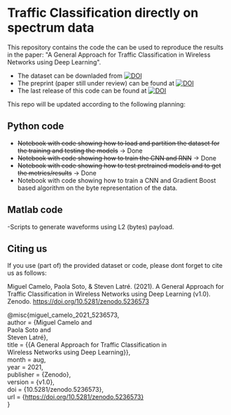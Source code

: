 # Traffic Classification directly on spectrum data
This repository contains the code the can be used to reproduce the results in the paper: "A General Approach for Traffic Classification in Wireless Networks using Deep Learning".  
- The dataset can be downladed from [![DOI](https://zenodo.org/badge/DOI/10.5281/zenodo.5208201.svg)](https://doi.org/10.5281/zenodo.5208201)
- The preprint (paper still under review) can be found at [![DOI](https://zenodo.org/badge/DOI/10.5281/zenodo.5236573.svg)](https://doi.org/10.5281/zenodo.5236573)
- The last release of this code can be found at [![DOI](https://zenodo.org/badge/396962821.svg)](https://zenodo.org/badge/latestdoi/396962821)

This repo will be updated according to the following planning:  

## Python code  
- ~~Notebook with code showing how to load and partition the dataset for the training and testing the models~~ -> Done
- ~~Notebook with code showing how to train the CNN and RNN~~ -> Done
- ~~Notebook with code showing how to test pretrained models and to get the metrics/results~~ -> Done
- Notebook with code showing how to train a CNN and Gradient Boost based algorithm on the byte representation of the data.

## Matlab code
-Scripts to generate waveforms using L2 (bytes) payload.  


## Citing us
If you use (part of) the provided dataset or code, please dont forget to cite us as follows:  

Miguel Camelo, Paola Soto, & Steven Latré. (2021). A General Approach for Traffic Classification in Wireless Networks using Deep Learning (v1.0). Zenodo. https://doi.org/10.5281/zenodo.5236573

@misc{miguel_camelo_2021_5236573,  
  author       = {Miguel Camelo and  
                  Paola Soto and  
                  Steven Latré},  
  title        = {{A General Approach for Traffic Classification in   
                   Wireless Networks using Deep Learning}},  
  month        = aug,  
  year         = 2021,  
  publisher    = {Zenodo},  
  version      = {v1.0},  
  doi          = {10.5281/zenodo.5236573},  
  url          = {https://doi.org/10.5281/zenodo.5236573}  
}  
